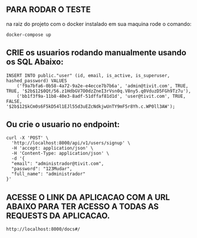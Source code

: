 ## PARA RODAR O TESTE

na raiz do projeto com o docker instalado em sua maquina rode o comando:
````
docker-compose up 
````

## CRIE os usuarios rodando manualmente usando os SQL Abaixo:
````
INSERT INTO public."user" (id, email, is_active, is_superuser, hashed_password) VALUES
    ('f9a7bfa6-0b58-4a72-9a2e-e4ecce7b7b6a', 'admin@tivit.com', TRUE, TRUE, '$2b$12$0Qt/56.z1HdbGV7O0dzZneI3rVsn0q.V8ny5.q0VduzD5FGh9Tz7u'),
    ('bb1f3f9a-11b8-40e3-8adf-51dffaf81d1d', 'user@tivit.com', TRUE, FALSE, '$2b$12$kCm0s6F5kD54l1EJl55d3uEZcNdkjwUnTY9mF5r8Yh.c.WP0ll3AW');
````

## Ou crie o usuario no endpoint:

````
curl -X 'POST' \
  'http://localhost:8000/api/v1/users/signup' \
  -H 'accept: application/json' \
  -H 'Content-Type: application/json' \
  -d '{
  "email": "administrador@tivit.com",
  "password": "123Mudar",
  "full_name": "administrador"
}'
````

## ACESSE O LINK DA APLICACAO COM A URL ABAIXO PARA TER ACESSO A TODAS AS REQUESTS DA APLICACAO.
````
http://localhost:8000/docs#/
````


